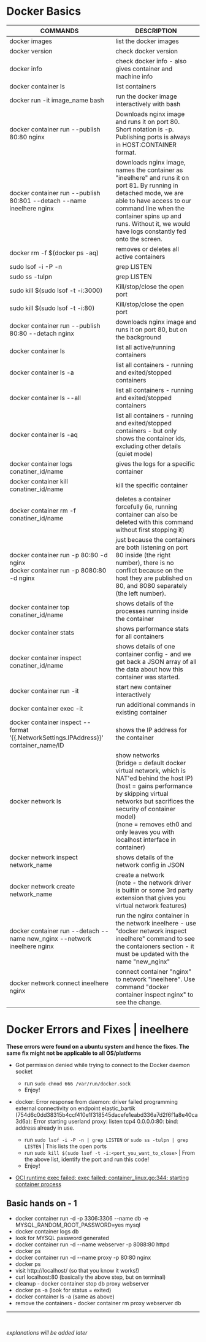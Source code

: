 # Docker Basics

| COMMANDS                                                                              | DESCRIPTION                                                                                                                                                                                                                                                                                 |
| ------------------------------------------------------------------------------------- | ------------------------------------------------------------------------------------------------------------------------------------------------------------------------------------------------------------------------------------------------------------------------------------------- |
| docker images                                                                         | list the docker images                                                                                                                                                                                                                                                                      |
| docker version                                                                        | check docker version                                                                                                                                                                                                                                                                        |
| docker info                                                                           | check docker info - also gives container and machine info                                                                                                                                                                                                                                   |
| docker container ls                                                                   | list containers                                                                                                                                                                                                                                                                             |
| docker run -it image\_name bash                                                       | run the docker image interactively with bash                                                                                                                                                                                                                                                |
| docker container run --publish 80:80 nginx                                            | Downloads nginx image and runs it on port 80. Short notation is -p. Publishing ports is always in HOST:CONTAINER format.                                                                                                                                                                    |
| docker container run --publish 80:801 --detach --name ineelhere nginx                 | downloads nginx image, names the container as "ineelhere" and runs it on port 81. By running in detached mode, we are able to have access to our command line when the container spins up and runs. Without it, we would have logs constantly fed onto the screen.                          |
| docker rm -f $(docker ps -aq)                                                         | removes or deletes all active containers                                                                                                                                                                                                                                                    |
| sudo lsof -i -P -n | grep LISTEN                                                      | check/list open ports                                                                                                                                                                                                                                                                       |
| sudo ss -tulpn | grep LISTEN                                                          | check/list open ports                                                                                                                                                                                                                                                                       |
| sudo kill $(sudo lsof -t -i:3000)                                                     | Kill/stop/close the open port                                                                                                                                                                                                                                                               |
| sudo kill $(sudo lsof -t -i:80)                                                       | Kill/stop/close the open port                                                                                                                                                                                                                                                               |
| docker container run --publish 80:80 --detach nginx                                   | downloads nginx image and runs it on port 80, but on the background                                                                                                                                                                                                                         |
| docker container ls                                                                   | list all active/running containers                                                                                                                                                                                                                                                          |
| docker container ls -a                                                                | list all containers - running and exited/stopped containers                                                                                                                                                                                                                                 |
| docker container ls --all                                                             | list all containers - running and exited/stopped containers                                                                                                                                                                                                                                 |
| docker container ls -aq                                                               | list all containers - running and exited/stopped containers - but only shows the container ids, excluding other details (quiet mode)                                                                                                                                                        |
| docker container logs conatiner\_id/name                                              | gives the logs for a specific container                                                                                                                                                                                                                                                     |
| docker container kill conatiner\_id/name                                              | kill the specific container                                                                                                                                                                                                                                                                 |
| docker container rm -f conatiner\_id/name                                             | deletes a container forcefully (ie, running container can also be deleted with this command without first stopping it)                                                                                                                                                                      |
| docker container run -p 80:80 -d nginx<br>docker container run -p 8080:80 -d nginx    | just because the containers are both listening on port 80 inside (the right number), there is no conflict because on the host they are published on 80, and 8080 separately (the left number).                                                                                              |
| docker container top conatiner\_id/name                                               | shows details of the processes running inside the container                                                                                                                                                                                                                                 |
| docker container stats                                                                | shows performance stats for all containers                                                                                                                                                                                                                                                  |
| docker container inspect conatiner\_id/name                                           | shows details of one container config - and we get back a JSON array of all the data about how this container was started.                                                                                                                                                                  |
| docker container run -it                                                              | start new container interactively                                                                                                                                                                                                                                                           |
| docker container exec -it                                                             | run additional commands in existing container                                                                                                                                                                                                                                               |
| docker container inspect --format '{{.NetworkSettings.IPAddress}}' container\_name/ID | shows the IP address for the container                                                                                                                                                                                                                                                      |
| docker network ls                                                                     | show networks<br>(bridge = default docker virtual network, which is NAT'ed behind the host IP)<br>(host = gains performance by skipping virtual networks but sacrifices the security of container model)<br>(none = removes eth0 and only leaves you with localhost interface in container) |
| docker network inspect network\_name                                                  | shows details of the network config in JSON                                                                                                                                                                                                                                                 |
| docker network create network\_name                                                   | create a network<br>(note - the network driver is builtin or some 3rd party extension that gives you virtual network features)                                                                                                                                                              |
| docker container run --detach --name new\_nginx --network ineelhere nginx             | run the nginx container in the network ineelhere - use "docker network inspect ineelhere" command to see the contaioners section - it must be updated with the name "new\_nginx"                                                                                                            |
| docker network connect ineelhere nginx                                                | connect container "nginx" to network "ineelhere". Use command "docker container inspect nginx" to see the change.                                                                                                                                                                           |

# Docker Errors and Fixes | ineelhere
**These errors were found on a ubuntu system and hence the fixes. The same fix might not be applicable to all OS/platforms**

* Got permission denied while trying to connect to the Docker daemon socket 
  - run `sudo chmod 666 /var/run/docker.sock` 
  - Enjoy!
* docker: Error response from daemon: driver failed programming external connectivity on endpoint elastic_bartik (754d6c0dd38315b4ccf410e1f318545dacefe1eabd336a7d2f6f1a8e40ca3d6a): Error starting userland proxy: listen tcp4 0.0.0.0:80: bind: address already in use. 
  - run `sudo lsof -i -P -n | grep LISTEN` or `sudo ss -tulpn | grep LISTEN` | This lists the open ports
  - run `sudo kill $(sudo lsof -t -i:<port_you_want_to_close>` | From the above list, identify the port and run this code!
  - Enjoy!

* [OCI runtime exec failed: exec failed: container_linux.go:344: starting container process](https://stackoverflow.com/questions/55378420/oci-runtime-exec-failed-exec-failed-container-linux-go344-starting-container)

## Basic hands on - 1

* docker container run -d -p 3306:3306 --name db -e MYSQL_RANDOM_ROOT_PASSWORD=yes mysql 
* docker container logs db
* look for MYSQL password generated
* docker container run -d --name webserver -p 8088:80 httpd
* docker ps
* docker container run -d --name proxy -p 80:80 nginx
* docker ps
* visit http://localhost/ (so that you know it works!)
* curl localhost:80 (basically the above step, but on terminal)
* cleanup - docker container stop db proxy webserver
* docker ps -a (look for status = exited)
* docker container ls -a (same as above)
* remove the containers - docker container rm proxy webserver db

<hr><br>

*explanations will be added later*
